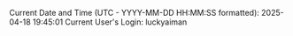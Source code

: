 Current Date and Time (UTC - YYYY-MM-DD HH:MM:SS formatted): 2025-04-18 19:45:01
Current User's Login: luckyaiman
